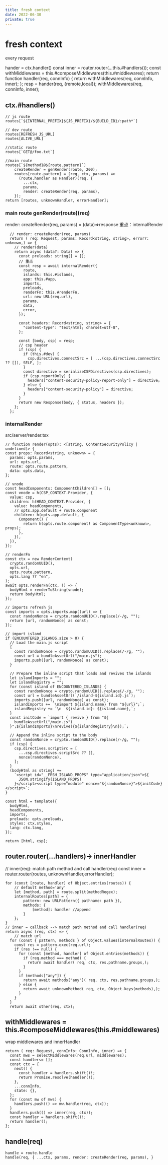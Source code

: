 ```yaml
---
title: fresh context
date: 2022-06-30
private: true
---
```

# fresh context
every request

  hander = ctx.handler()
    const inner = router.router<RouterState>(...this.#handlers());
    const withMiddlewares = this.#composeMiddlewares(this.#middlewares);
    return function handler(req, connInfo) {
      return withMiddlewares(req, connInfo, inner);
    };
  resp = hander(req, {remote,local});
      withMiddlewares(req, connInfo, inner);

## ctx.#handlers()
    // js route
    routes[`${INTERNAL_PREFIX}${JS_PREFIX}/${BUILD_ID}/:path*`]

    // dev route
    routes[REFRESH_JS_URL]
    routes[ALIVE_URL]

    //static route
    routes[`GET@/foo.txt`]

    //main route
    routes[`${method}@${route.pattern}`]
        createRender = genRender(route, 200);
        routes[route.pattern] = (req, ctx, params) =>
          (route.handler as Handler)(req, {
            ...ctx,
            params,
            render: createRender(req, params),
        });
    return [routes, unknownHandler, errorHandler];


### main route genRender(route)(req)
render: createRender(req, params) = (data)=>response
重点：internalRender

      // render: createRender(req, params)
      return ( req: Request, params: Record<string, string>, error?: unknown,) => {
        // render(data)
        return async (data?: Data) => {
          const preloads: string[] = [];
          // 重点
          const resp = await internalRender({
            route,
            islands: this.#islands,
            app: this.#app,
            imports,
            preloads,
            renderFn: this.#renderFn,
            url: new URL(req.url),
            params,
            data,
            error,
          });

          const headers: Record<string, string> = {
            "content-type": "text/html; charset=utf-8",
          };

          const [body, csp] = resp;
          // csp header
          if (csp) {
            if (this.#dev) {
              csp.directives.connectSrc = [ ...(csp.directives.connectSrc ?? []), SELF, ];
            }
            const directive = serializeCSPDirectives(csp.directives);
            if (csp.reportOnly) {
              headers["content-security-policy-report-only"] = directive;
            } else {
              headers["content-security-policy"] = directive;
            }
          }
          return new Response(body, { status, headers });
        };
      };

### internalRender
src/server/render.tsx

    // function render(opts): <[string, ContentSecurityPolicy | undefined]> {
    const props: Record<string, unknown> = {
      params: opts.params,
      url: opts.url,
      route: opts.route.pattern,
      data: opts.data,
    };

    // vnode
    const headComponents: ComponentChildren[] = [];
    const vnode = h(CSP_CONTEXT.Provider, {
      value: csp,
      children: h(HEAD_CONTEXT.Provider, {
        value: headComponents,
        // opts.app.default + route.component
        children: h(opts.app.default, {
          Component() {
            return h(opts.route.component! as ComponentType<unknown>, props);
          },
        }),
      }),
    });

    // renderFn
    const ctx = new RenderContext(
      crypto.randomUUID(),
      opts.url,
      opts.route.pattern,
      opts.lang ?? "en",
    );
    await opts.renderFn(ctx, () => {
      bodyHtml = renderToString(vnode);
      return bodyHtml;
    });

    // imports refresh js
    const imports = opts.imports.map((url) => {
      const randomNonce = crypto.randomUUID().replace(/-/g, "");
      return [url, randomNonce] as const;
    });

    // import island
    if (ENCOUNTERED_ISLANDS.size > 0) {
      // Load the main.js script
      {
        const randomNonce = crypto.randomUUID().replace(/-/g, "");
        const url = bundleAssetUrl("/main.js");
        imports.push([url, randomNonce] as const);
      }

      // Prepare the inline script that loads and revives the islands
      let islandImports = "";
      let islandRegistry = "";
      for (const island of ENCOUNTERED_ISLANDS) {
        const randomNonce = crypto.randomUUID().replace(/-/g, "");
        const url = bundleAssetUrl(`/island-${island.id}.js`);
        imports.push([url, randomNonce] as const);
        islandImports += `\nimport ${island.name} from "${url}";`;
        islandRegistry += `\n  ${island.id}: ${island.name},`;
      }
      const initCode = `import { revive } from "${
        bundleAssetUrl("/main.js")
      }";${islandImports}\nrevive({${islandRegistry}\n});`;

      // Append the inline script to the body
      const randomNonce = crypto.randomUUID().replace(/-/g, "");
      if (csp) {
        csp.directives.scriptSrc = [
          ...csp.directives.scriptSrc ?? [],
          nonce(randomNonce),
        ];
      }
      (bodyHtml as string) +=
        `<script id="__FRSH_ISLAND_PROPS" type="application/json">${
          JSON.stringify(ISLAND_PROPS)
        }</script><script type="module" nonce="${randomNonce}">${initCode}</script>`;
    }

    const html = template({
      bodyHtml,
      headComponents,
      imports,
      preloads: opts.preloads,
      styles: ctx.styles,
      lang: ctx.lang,
    });

    return [html, csp];

## router.router(...handlers)-> innerHandler
// inner(req): match path method and call handler(req)
const inner = router.router(routes, unknownHandler,errorHandler);

    for (const [route, handler] of Object.entries(routes)) {
        // default method='any'
        let [method, path] = route.split(methodRegex);
        internalRoutes[path] = {
            pattern: new URLPattern({ pathname: path }),
            methods: {
                [method]: handler //append
            }
        };
    }
    // inner = callback --> match path method and call handler(req)
    return async (req, ctx) => {
        // match url
      for (const { pattern, methods } of Object.values(internalRoutes)) {
        const res = pattern.exec(req.url);
        if (res !== null) {
          for (const [method, handler] of Object.entries(methods)) {
            if (req.method === method) {
              return await handler( req, ctx, res.pathname.groups,);
            }
          }
          if (methods["any"]) {
            return await methods["any"]( req, ctx, res.pathname.groups,);
          } else {
            return await unknownMethod( req, ctx, Object.keys(methods),);
          }
        }
      }
      return await other(req, ctx);


## withMiddlewares = this.#composeMiddlewares(this.#middlewares)
wrap middlewares and innerHandler

    return ( req: Request, connInfo: ConnInfo, inner) => {
      const mws = selectMiddlewares(req.url, middlewares);
      const handlers= [];
      const ctx = {
        next() {
          const handler = handlers.shift()!;
          return Promise.resolve(handler());
        },
        ...connInfo,
        state: {},
      };
      for (const mw of mws) {
        handlers.push(() => mw.handler(req, ctx));
      }
      handlers.push(() => inner(req, ctx));
      const handler = handlers.shift()!;
      return handler();
    };

## handle(req)
    handle = route.handle
    handle(req, { ...ctx, params, render: createRender(req, params), }

